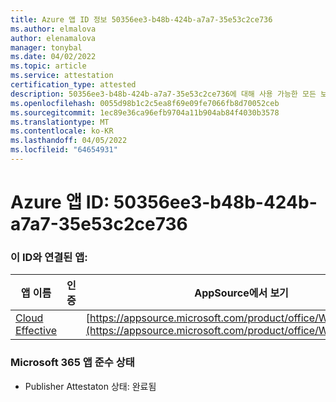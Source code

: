 ```yaml
---
title: Azure 앱 ID 정보 50356ee3-b48b-424b-a7a7-35e53c2ce736
ms.author: elmalova
author: elenamalova
manager: tonybal
ms.date: 04/02/2022
ms.topic: article
ms.service: attestation
certification_type: attested
description: 50356ee3-b48b-424b-a7a7-35e53c2ce736에 대해 사용 가능한 모든 보안 및 규정 준수 정보입니다.
ms.openlocfilehash: 0055d98b1c2c5ea8f69e09fe7066fb8d70052ceb
ms.sourcegitcommit: 1ec89e36ca96efb9704a11b904ab84f4030b3578
ms.translationtype: MT
ms.contentlocale: ko-KR
ms.lasthandoff: 04/05/2022
ms.locfileid: "64654931"
---
```

# <a name="azure-app-id-50356ee3-b48b-424b-a7a7-35e53c2ce736"></a>Azure 앱 ID: 50356ee3-b48b-424b-a7a7-35e53c2ce736


### <a name="apps-associated-with-this-id"></a>이 ID와 연결된 앱:
| **앱 이름** | **인증** | **AppSource에서 보기** |
|--------------|---------------|-----------------------|
| [Cloud Effective](../forward/WA200002408.md) |  | [https://appsource.microsoft.com/product/office/WA200002408](https://appsource.microsoft.com/product/office/WA200002408) |

### <a name="microsoft-365-app-compliance-status"></a>Microsoft 365 앱 준수 상태
- Publisher Attestaton 상태: 완료됨
